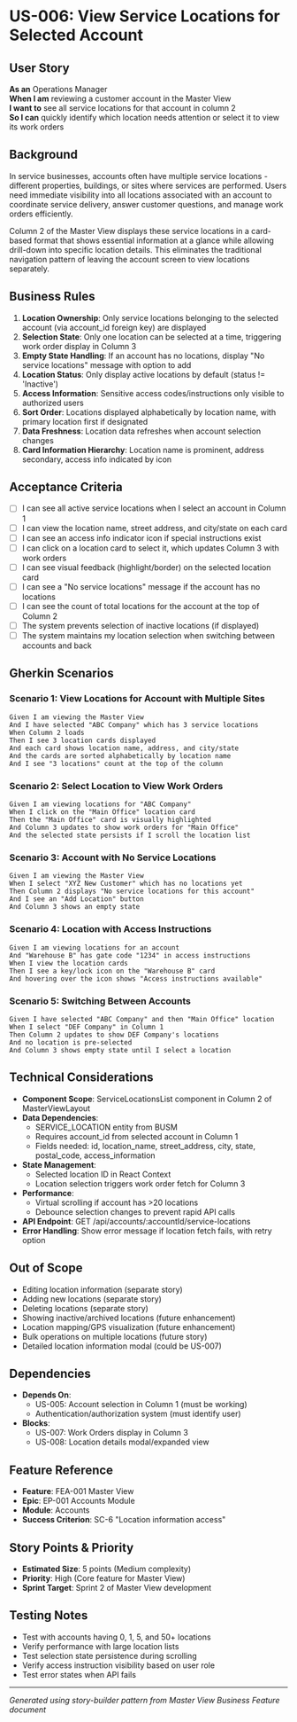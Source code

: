 # US-006: View Service Locations for Selected Account

## User Story

**As an** Operations Manager  
**When I am** reviewing a customer account in the Master View  
**I want to** see all service locations for that account in column 2  
**So I can** quickly identify which location needs attention or select it to view its work orders

## Background

In service businesses, accounts often have multiple service locations - different properties, buildings, or sites where services are performed. Users need immediate visibility into all locations associated with an account to coordinate service delivery, answer customer questions, and manage work orders efficiently.

Column 2 of the Master View displays these service locations in a card-based format that shows essential information at a glance while allowing drill-down into specific location details. This eliminates the traditional navigation pattern of leaving the account screen to view locations separately.

## Business Rules

1. **Location Ownership**: Only service locations belonging to the selected account (via account_id foreign key) are displayed
2. **Selection State**: Only one location can be selected at a time, triggering work order display in Column 3
3. **Empty State Handling**: If an account has no locations, display "No service locations" message with option to add
4. **Location Status**: Only display active locations by default (status != 'Inactive')
5. **Access Information**: Sensitive access codes/instructions only visible to authorized users
6. **Sort Order**: Locations displayed alphabetically by location name, with primary location first if designated
7. **Data Freshness**: Location data refreshes when account selection changes
8. **Card Information Hierarchy**: Location name is prominent, address secondary, access info indicated by icon

## Acceptance Criteria

- [ ] I can see all active service locations when I select an account in Column 1
- [ ] I can view the location name, street address, and city/state on each card
- [ ] I can see an access info indicator icon if special instructions exist
- [ ] I can click on a location card to select it, which updates Column 3 with work orders
- [ ] I can see visual feedback (highlight/border) on the selected location card
- [ ] I can see a "No service locations" message if the account has no locations
- [ ] I can see the count of total locations for the account at the top of Column 2
- [ ] The system prevents selection of inactive locations (if displayed)
- [ ] The system maintains my location selection when switching between accounts and back

## Gherkin Scenarios

### Scenario 1: View Locations for Account with Multiple Sites

```gherkin
Given I am viewing the Master View
And I have selected "ABC Company" which has 3 service locations
When Column 2 loads
Then I see 3 location cards displayed
And each card shows location name, address, and city/state
And the cards are sorted alphabetically by location name
And I see "3 locations" count at the top of the column
```

### Scenario 2: Select Location to View Work Orders

```gherkin
Given I am viewing locations for "ABC Company"
When I click on the "Main Office" location card
Then the "Main Office" card is visually highlighted
And Column 3 updates to show work orders for "Main Office"
And the selected state persists if I scroll the location list
```

### Scenario 3: Account with No Service Locations

```gherkin
Given I am viewing the Master View
When I select "XYZ New Customer" which has no locations yet
Then Column 2 displays "No service locations for this account"
And I see an "Add Location" button
And Column 3 shows an empty state
```

### Scenario 4: Location with Access Instructions

```gherkin
Given I am viewing locations for an account
And "Warehouse B" has gate code "1234" in access instructions
When I view the location cards
Then I see a key/lock icon on the "Warehouse B" card
And hovering over the icon shows "Access instructions available"
```

### Scenario 5: Switching Between Accounts

```gherkin
Given I have selected "ABC Company" and then "Main Office" location
When I select "DEF Company" in Column 1
Then Column 2 updates to show DEF Company's locations
And no location is pre-selected
And Column 3 shows empty state until I select a location
```

## Technical Considerations

- **Component Scope**: ServiceLocationsList component in Column 2 of MasterViewLayout
- **Data Dependencies**:
  - SERVICE_LOCATION entity from BUSM
  - Requires account_id from selected account in Column 1
  - Fields needed: id, location_name, street_address, city, state, postal_code, access_information
- **State Management**:
  - Selected location ID in React Context
  - Location selection triggers work order fetch for Column 3
- **Performance**:
  - Virtual scrolling if account has >20 locations
  - Debounce selection changes to prevent rapid API calls
- **API Endpoint**: GET /api/accounts/:accountId/service-locations
- **Error Handling**: Show error message if location fetch fails, with retry option

## Out of Scope

- Editing location information (separate story)
- Adding new locations (separate story)
- Deleting locations (separate story)
- Showing inactive/archived locations (future enhancement)
- Location mapping/GPS visualization (future enhancement)
- Bulk operations on multiple locations (future story)
- Detailed location information modal (could be US-007)

## Dependencies

- **Depends On**:
  - US-005: Account selection in Column 1 (must be working)
  - Authentication/authorization system (must identify user)
- **Blocks**:
  - US-007: Work Orders display in Column 3
  - US-008: Location details modal/expanded view

## Feature Reference

- **Feature**: FEA-001 Master View
- **Epic**: EP-001 Accounts Module
- **Module**: Accounts
- **Success Criterion**: SC-6 "Location information access"

## Story Points & Priority

- **Estimated Size**: 5 points (Medium complexity)
- **Priority**: High (Core feature for Master View)
- **Sprint Target**: Sprint 2 of Master View development

## Testing Notes

- Test with accounts having 0, 1, 5, and 50+ locations
- Verify performance with large location lists
- Test selection state persistence during scrolling
- Verify access instruction visibility based on user role
- Test error states when API fails

---

_Generated using story-builder pattern from Master View Business Feature document_
